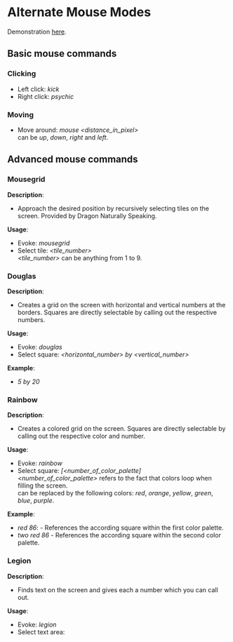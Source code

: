 # Alternate Mouse Modes
Demonstration [here](https://youtu.be/UISjQBMmQ-I).

## Basic mouse commands

### Clicking
- Left click: *kick*
- Right click: *psychic* 

### Moving 
- Move around: *mouse* *<direction>* *<distance_in_pixel>*  
    *<direction>* can be *up*, *down*, *right* and *left*. 

## Advanced mouse commands

### Mousegrid
**Description**:  
- Approach the desired position by recursively selecting tiles on the screen. Provided by Dragon Naturally Speaking. 

**Usage**:  
- Evoke: *mousegrid*
- Select tile: *<tile_number>*  
  *<tile_number>* can be anything from 1 to 9.  

### Douglas
**Description**:  
- Creates a grid on the screen with horizontal and vertical numbers at the borders. Squares are directly selectable by calling out the respective numbers.

**Usage**:  
- Evoke: *douglas*
- Select square: *<horizontal_number>* *by* *<vertical_number>*  

**Example**:  
- *5 by 20*

### Rainbow
**Description**:  
- Creates a colored grid on the screen. Squares are directly selectable by calling out the respective color and number.

**Usage**:  
- Evoke: *rainbow*
- Select square: *[<number_of_color_palette]* *<color>* *<number>*  
    *<number_of_color_palette>* refers to the fact that colors loop when filling the screen.  
    *<color>* can be replaced by the following colors: *red*, *orange*, *yellow*, *green*, *blue*, *purple*.

**Example**:  
- *red 86*: - References the according square within the first color palette.
- *two red 86*  - References the according square within the second color palette.

### Legion
**Description**:  
- Finds text on the screen and gives each a number which you can call out.

**Usage**:  
- Evoke: *legion*
- Select text area: *<number>*